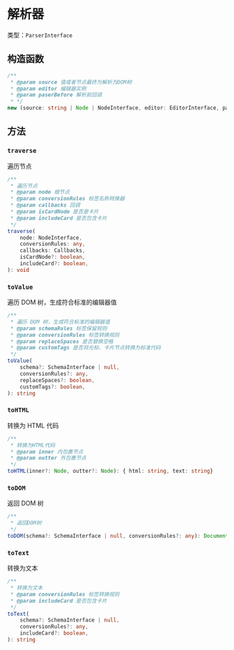 # 解析器

类型：`ParserInterface`

## 构造函数

```ts
/**
 * @param source 值或者节点最终为解析为DOM树
 * @param editor 编辑器实例
 * @param paserBefore 解析前回调
 * */
new (source: string | Node | NodeInterface, editor: EditorInterface, paserBefore?: (node: NodeInterface) => void): ParserInterface
```

## 方法

### `traverse`

遍历节点

```ts
/**
 * 遍历节点
 * @param node 根节点
 * @param conversionRules 标签名称转换器
 * @param callbacks 回调
 * @param isCardNode 是否是卡片
 * @param includeCard 是否包含卡片
 */
traverse(
    node: NodeInterface,
    conversionRules: any,
    callbacks: Callbacks,
    isCardNode?: boolean,
    includeCard?: boolean,
): void
```

### `toValue`

遍历 DOM 树，生成符合标准的编辑器值

```ts
/**
 * 遍历 DOM 树，生成符合标准的编辑器值
 * @param schemaRules 标签保留规则
 * @param conversionRules 标签转换规则
 * @param replaceSpaces 是否替换空格
 * @param customTags 是否将光标、卡片节点转换为标准代码
 */
toValue(
    schema?: SchemaInterface | null,
    conversionRules?: any,
    replaceSpaces?: boolean,
    customTags?: boolean,
): string
```

### `toHTML`

转换为 HTML 代码

```ts
/**
 * 转换为HTML代码
 * @param inner 内包裹节点
 * @param outter 外包裹节点
 */
toHTML(inner?: Node, outter?: Node): { html: string, text: string}
```

### `toDOM`

返回 DOM 树

```ts
/**
 * 返回DOM树
 */
toDOM(schema?: SchemaInterface | null, conversionRules?: any): DocumentFragment
```

### `toText`

转换为文本

```ts
/**
 * 转换为文本
 * @param conversionRules 标签转换规则
 * @param includeCard 是否包含卡片
 */
toText(
    schema?: SchemaInterface | null,
    conversionRules?: any,
    includeCard?: boolean,
): string
```
